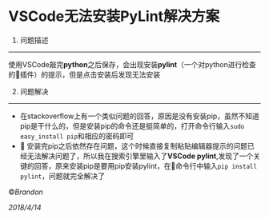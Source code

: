 VSCode无法安装PyLint解决方案
==
1. 问题描述
----
使用VSCode敲完**python**之后保存，会出现安装**pylint**（一个对python进行检查的插件）的提示，但是点击安装后发现无法安装

2. 问题解决
---

*  在stackoverflow上有一个类似问题的回答，原因是没有安装pip，虽然不知道pip是干什么的，但是安装pip的命令还是挺简单的，打开命令行输入`sudo easy_install pip`和相应的密码即可
*  安装完pip之后依然存在问题，这个时候直接复制粘贴编辑器提示的问题已经无法解决问题了，所以我在搜索引擎里输入了**VSCode pylint**,发现了一个关键的回答，原来安装pip是要用pip安装pylint，在命令行中输入`pip install pylint`，问题就完全解决了

&copy;*Brandon*

*2018/4/14*
